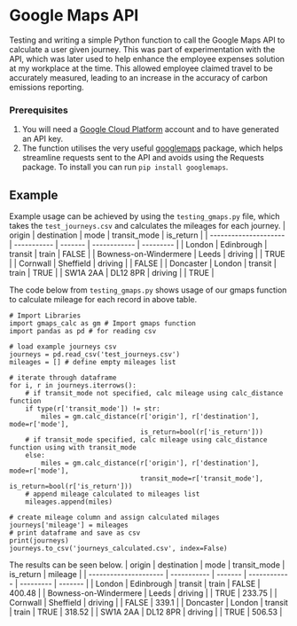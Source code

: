 
# Google Maps API

Testing and writing a simple Python function to call the Google Maps API to calculate a user given journey. This was part of experimentation with the API, which was later used to help enhance the employee expenses solution at my workplace at the time. This allowed employee claimed travel to be accurately measured, leading to an increase in the accuracy of carbon emissions reporting.

### Prerequisites
1. You will need a [Google Cloud Platform](https://developers.google.com/maps) account and to have generated an API key. 
2. The function utilises the very useful [googlemaps](https://github.com/googlemaps) package, which helps streamline requests sent to the API and avoids using the Requests package. To install you can run ```pip install googlemaps```.

## Example
Example usage can be achieved by using the `testing_gmaps.py` file, which takes the `test_journeys.csv` and calculates the mileages for each journey.
| origin                | destination | mode    | transit_mode | is_return |
| --------------------- | ----------- | ------- | ------------ | --------- |
| London                | Edinbrough  | transit | train        | FALSE     |
| Bowness-on-Windermere | Leeds       | driving |              | TRUE      |
| Cornwall              | Sheffield   | driving |              | FALSE     |
| Doncaster             | London      | transit | train        | TRUE      |
| SW1A 2AA              | DL12 8PR    | driving |              | TRUE      |

The code below from `testing_gmaps.py` shows usage of our gmaps function to calculate mileage for each record in above table.
```
# Import Libraries
import gmaps_calc as gm # Import gmaps function
import pandas as pd # for reading csv

# load example journeys csv
journeys = pd.read_csv('test_journeys.csv')
mileages = [] # define empty mileages list

# iterate through dataframe
for i, r in journeys.iterrows():
    # if transit_mode not specified, calc mileage using calc_distance function 
    if type(r['transit_mode']) != str:
        miles = gm.calc_distance(r['origin'], r['destination'], mode=r['mode'],
                                 is_return=bool(r['is_return']))
    # if transit_mode specified, calc mileage using calc_distance function using with transit_mode
    else:
        miles = gm.calc_distance(r['origin'], r['destination'], mode=r['mode'],
                                 transit_mode=r['transit_mode'], is_return=bool(r['is_return'])) 
    # append mileage calculated to mileages list
    mileages.append(miles)
    
# create mileage column and assign calculated milages
journeys['mileage'] = mileages
# print dataframe and save as csv
print(journeys)
journeys.to_csv('journeys_calculated.csv', index=False)
```
 The results can be seen below.
| origin                | destination | mode    | transit_mode | is_return | mileage |
| --------------------- | ----------- | ------- | ------------ | --------- | ------- |
| London                | Edinbrough  | transit | train        | FALSE     | 400.48  |
| Bowness-on-Windermere | Leeds       | driving |              | TRUE      | 233.75  |
| Cornwall              | Sheffield   | driving |              | FALSE     | 339.1   |
| Doncaster             | London      | transit | train        | TRUE      | 318.52  |
| SW1A 2AA              | DL12 8PR    | driving |              | TRUE      | 506.53  |